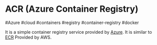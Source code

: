 # ACR (Azure Container Registry)
#Azure #cloud #containers #registry #container-registry #docker 

It is a simple container registry service provided by [Azure](Azure/Azure.md). It is similar to [ECR](ECR) Provided by AWS.